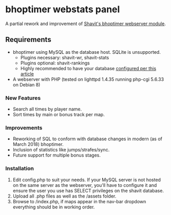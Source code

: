 # bhoptimer webstats panel

A partial rework and improvement of [Shavit's bhoptimer webserver module](https://github.com/shavitush/bhoptimer).

## Requirements

* bhoptimer using MySQL as the database host. SQLite is unsupported.
  * Plugins necessary: shavit-wr, shavit-stats
  * Plugins optional: shavit-rankings
  * Highly recommended to have your database [configured per this article](https://github.com/shavitush/bhoptimer/wiki/4.2.-Extra:-Updating-(Database))
* A webserver with PHP (tested on lighttpd 1.4.35 running php-cgi 5.6.33 on Debian 8)

### New Features

* Search all times by player name.
* Sort times by main or bonus track per map.

### Improvements

* Reworking of SQL to conform with database changes in modern (as of March 2018) bhoptimer.
* Inclusion of statistics like jumps/strafes/sync.
* Future support for multiple bonus stages.

### Installation

1. Edit config.php to suit your needs. If your MySQL server is not hosted on the same server as the webserver, you'll have to configure it and ensure the user you use has SELECT privileges on the shavit database.
2. Upload all .php files as well as the /assets folder.
3. Browse to /index.php, if maps appear in the nav-bar dropdown everything should be in working order.